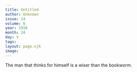 ```yaml
---
title: Untitled
author: Unknown
issue: 14
volume: 6
year: 1916
month: 24
day: V
tags:
layout: page.njk
image:
---
```

The man that thinks for himself is a wiser than the bookworm.   
